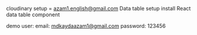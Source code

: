 cloudinary setup = azam1.english@gmail.com
Data table setup install React data table component


demo user: 
email: mdkaydaazam1@gmail.com
password: 123456